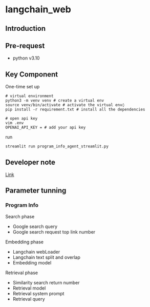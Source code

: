 # langchain_web

## Introduction

## Pre-request

- python v3.10

## Key Component

One-time set up

```
# virtual environment
python3 -m venv venv # create a virtual env
source venv/bin/activate # activate the virtual env◊
pip install -r requirement.txt # install all the dependencies

```

```
# open api key
vim .env
OPENAI_API_KEY = # add your api key

```

run

```
streamlit run program_info_agent_streamlit.py

```

## Developer note

[Link](https://docs.google.com/document/d/1T8Ut2YTduWFS_5UPkzIjIsZWBgsMpLpUHpn9_oQBDBs/edit)

## Parameter tunning

### Program Info

Search phase

- Google search query
- Google search request top link number

Embedding phase

- Langchain webLoader
- Langchain text split and overlap
- Embedding model

Retrieval phase

- Similarity search return number
- Retrieval model
- Retrieval system prompt
- Retrieval query
